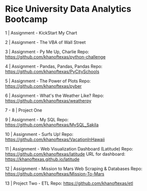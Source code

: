 
# Rice University Data Analytics Bootcamp

1 | Assignment - KickStart My Chart

2 | Assignment - The VBA of Wall Street

3 | Assignment - Py Me Up, Charlie
Repo: https://github.com/khanoftexas/python-challenge

4 | Assignment - Pandas, Pandas, Pandas
Repo: https://github.com/khanoftexas/PyCitySchools

5 | Assignment - The Power of Plots
Repo: https://github.com/khanoftexas/pyber

6 | Assignment - What's the Weather Like?
Repo: https://github.com/khanoftexas/weatherpy

7 - 8 | Project One


9 | Assignment - My SQL 
Repo: https://github.com/khanoftexas/MySQL_Sakila

10 | Assignment - Surfs Up!
Repo: https://github.com/khanoftexas/VacationInHawaii

11 | Assignment - Web Visualization Dashboard (Latitude)
Repo: https://github.com/khanoftexas/latitude
URL for dashboard: https://khanoftexas.github.io/latitude

12 | Assignment - Mission to Mars Web Scraping & Databases
Repo: https://github.com/khanoftexas/Mission-To-Mars

13 | Project Two - ETL
Repo: https://github.com/khanoftexas/etl
